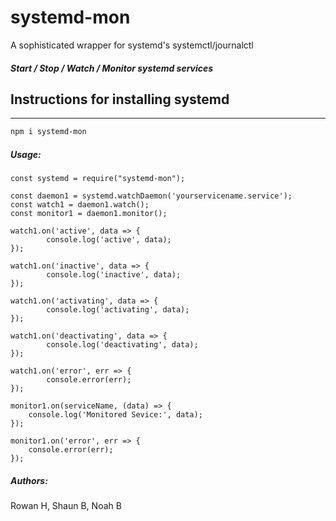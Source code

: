 # systemd-mon

A sophisticated wrapper for systemd's systemctl/journalctl

##### Start / Stop / Watch / Monitor systemd services


## Instructions for installing systemd
-----------

```sh
npm i systemd-mon
```

##### Usage:
````
const systemd = require("systemd-mon");

const daemon1 = systemd.watchDaemon('yourservicename.service');
const watch1 = daemon1.watch();
const monitor1 = daemon1.monitor();

watch1.on('active', data => {
        console.log('active', data);
});

watch1.on('inactive', data => {
        console.log('inactive', data);
});

watch1.on('activating', data => {
        console.log('activating', data);
});

watch1.on('deactivating', data => {
        console.log('deactivating', data);
});

watch1.on('error', err => {
        console.error(err);
});

monitor1.on(serviceName, (data) => {
    console.log('Monitored Sevice:', data);
});

monitor1.on('error', err => {
	console.error(err);
});

````


##### Authors:
Rowan H, Shaun B, Noah B
